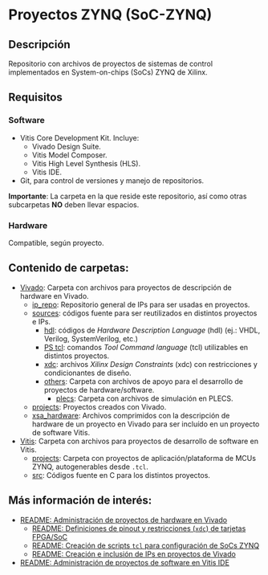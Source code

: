# Proyectos ZYNQ (SoC-ZYNQ)

## Descripción

Repositorio con archivos de proyectos de sistemas de control implementados en System-on-chips (SoCs) ZYNQ de Xilinx.

## Requisitos

### Software

* Vitis Core Development Kit. Incluye:
    * Vivado Design Suite.
    * Vitis Model Composer.
    * Vitis High Level Synthesis (HLS).
    * Vitis IDE.
* Git, para control de versiones y manejo de repositorios.

**Importante**: La carpeta en la que reside este repositorio, así como otras subcarpetas **NO** deben llevar espacios.

### Hardware

Compatible, según proyecto.

## Contenido de carpetas:

* [Vivado](./Vivado): Carpeta con archivos para proyectos de descripción de hardware en Vivado.
    * [ip_repo](./Vivado/ip_repo): Repositorio general de IPs para ser usadas en proyectos.
    * [sources](./Vivado/sources): códigos fuente para ser reutilizados en distintos proyectos e IPs.
        * [hdl](./Vivado/sources/hdl): códigos de *Hardware Description Language* (hdl) (ej.: VHDL, Verilog, SystemVerilog, etc.)
        * [PS tcl](./Vivado/sources/tcl): comandos *Tool Command language* (tcl) utilizables en distintos proyectos.
        * [xdc](./Vivado/sources/xdc): archivos *Xilinx Design Constraints* (xdc) con restricciones y condicionantes de diseño.
        * [others](./Vivado/sources/others/): Carpeta con archivos de apoyo para el desarrollo de proyectos de hardware/software.
            * [plecs](./Vivado/sources/others/plecs/): Carpeta con archivos de simulación en PLECS.
    * [projects](./Vivado/projects): Proyectos creados con Vivado.
    * [xsa_hardware](./Vivado/xsa_hardware): Archivos comprimidos con la descripción de hardware de un proyecto en Vivado para ser incluído en un proyecto de software Vitis.
* [Vitis](Vitis): Carpeta con archivos para proyectos de desarrollo de software en Vitis.
    * [projects](./Vitis/projects/): Carpeta con proyectos de aplicación/plataforma de MCUs ZYNQ, autogenerables desde `.tcl`.
    * [src](./Vitis/src/): Códigos fuente en C para los distintos proyectos.

## Más información de interés:

* [README: Administración de proyectos de hardware en Vivado](./Vivado/projects/README.md)
    * [README: Definiciones de pinout y restricciones (`xdc`) de tarjetas FPGA/SoC](./Vivado/sources/xdc/README.md)
    * [README: Creación de scripts `tcl` para configuración de SoCs ZYNQ](Vivado/sources/tcl/README.md)
    * [README: Creación e inclusión de IPs en proyectos de Vivado](./Vivado/ip_repo/README.md)
* [README: Administración de proyectos de software en Vitis IDE](./Vitis/projects/README.md)
